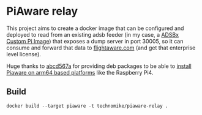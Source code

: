 # PiAware relay

This project aims to create a docker image that can be configured and deployed to read from an 
existing adsb feeder (in my case, a [ADSBx Custom Pi Image](https://www.adsbexchange.com/how-to-feed/adsbx-custom-pi-image/)) 
that exposes a dump server in port 30005, so it can consume and forward that data to [flightaware.com](https://flightaware.com/) 
(and get that enterprise level license).

Huge thanks to [abcd567a](https://github.com/abcd567a) for providing deb packages to be able to [install Piaware on 
arm64 based platforms](https://github.com/abcd567a/rpi) like the Raspberry Pi4.

## Build

```shell
docker build --target piaware -t technomike/piaware-relay .
```